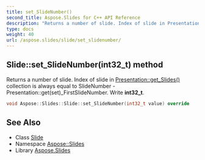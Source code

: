 ```yaml
---
title: set_SlideNumber()
second_title: Aspose.Slides for C++ API Reference
description: "Returns a number of slide. Index of slide in Presentation::get_Slides() collection is always equal to SlideNumber - Presentation::get(set)_FirstSlideNumber. Write int32_t."
type: docs
weight: 40
url: /aspose.slides/slide/set_slidenumber/
---
```

## Slide::set_SlideNumber(int32_t) method


Returns a number of slide. Index of slide in [Presentation::get_Slides()](../../presentation/get_slides/) collection is always equal to SlideNumber - Presentation::get(set)_FirstSlideNumber. Write **int32_t**.

```cpp
void Aspose::Slides::Slide::set_SlideNumber(int32_t value) override
```

## See Also

* Class [Slide](../)
* Namespace [Aspose::Slides](../../)
* Library [Aspose.Slides](../../../)